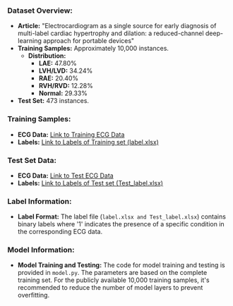 ### Dataset Overview:
- **Article:** "Electrocardiogram as a single source for early diagnosis of multi-label cardiac hypertrophy and dilation: a reduced-channel deep-learning approach for portable devices"
- **Training Samples:** Approximately 10,000 instances.
  - **Distribution:**
    - **LAE:** 47.80%
    - **LVH/LVD:** 34.24%
    - **RAE:** 20.40%
    - **RVH/RVD:** 12.28%
    - **Normal:** 29.33%
- **Test Set:** 473 instances.

### Training Samples:
- **ECG Data:** [Link to Training ECG Data](http://gofile.me/6RNPm/9Pe5KhVHO)
- **Labels:** [Link to Labels of Training set (label.xlsx)](http://gofile.me/6RNPm/ipVWwxFTX)


### Test Set Data:
- **ECG Data:** [Link to Test ECG Data](http://gofile.me/6RNPm/WNjIdJJ2Z)
- **Labels:** [Link to Labels of Test set (Test_label.xlsx)](http://gofile.me/6RNPm/jWxUtTS3a)

### Label Information:
- **Label Format:** The label file (`label.xlsx and Test_label.xlsx`) contains binary labels where '1' indicates the presence of a specific condition in the corresponding ECG data.

### Model Information:
- **Model Training and Testing:** The code for model training and testing is provided in `model.py`. The parameters are based on the complete training set. For the publicly available 10,000 training samples, it's recommended to reduce the number of model layers to prevent overfitting.
